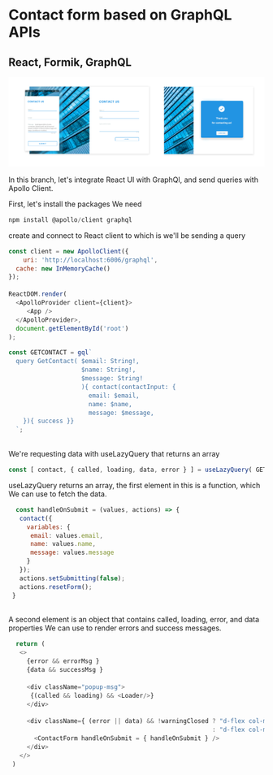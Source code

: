 <h1>Contact form based on GraphQL APIs</h1>
<h2>React, Formik, GraphQL</h2>
<img src='ui.png' width="600" title="description">
<p>In this branch, let's integrate React UI with GraphQl, and send queries with Apollo Client.</p>
<p>First, let's install the packages We need</p>

```javaScript
npm install @apollo/client graphql

```

<p>create and connect to React client to which is we'll be sending a query</p>

```javaScript
const client = new ApolloClient({
	uri: 'http://localhost:6006/graphql',
  cache: new InMemoryCache()
});

ReactDOM.render(
  <ApolloProvider client={client}>
     <App />
  </ApolloProvider>,
  document.getElementById('root')
);

```

```javaScript
const GETCONTACT = gql`
  query GetContact( $email: String!, 
                    $name: String!,
                    $message: String!
                    ){ contact(contactInput: { 
                      email: $email, 
                      name: $name, 
                      message: $message,
    }){ success }}            
  `;
  
  ```
  
  <p>We're requesting data with useLazyQuery that returns an array</p>
  
  ```javaScript
  const [ contact, { called, loading, data, error } ] = useLazyQuery( GETCONTACT );
  
  ```
  
  <p>useLazyQuery returns an array, the first element in this is a function, which We can use to fetch the data.
  
 ```javaScript
   const handleOnSubmit = (values, actions) => {
    contact({
      variables: {
       email: values.email,
       name: values.name,
       message: values.message
      }
    });
    actions.setSubmitting(false);
    actions.resetForm();
  }
  
 ```
 
 <p>A second element is an object that contains called, loading, error, and data properties We can use to render errors and success messages.</p>
 
 ```javaScript
   return (
    <>
      {error && errorMsg }
      {data && successMsg }

      <div className="popup-msg">
       {(called && loading) && <Loader/>}
      </div>
      
      <div className={ (error || data) && !warningClosed ? "d-flex col-md-12 form-hided" 
                                                         : "d-flex col-md-12" }>
        <ContactForm handleOnSubmit = { handleOnSubmit } />               
      </div>
    </>
  )
  
  ```
  
 






